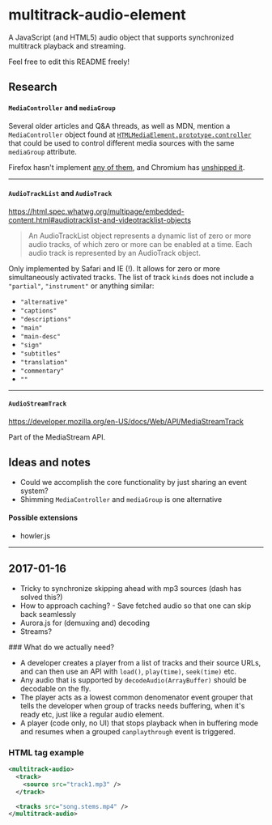 # multitrack-audio-element
A JavaScript (and HTML5) audio object that supports synchronized multitrack playback and streaming.

Feel free to edit this README freely!


## Research

#### `MediaController` and `mediaGroup`

Several older articles and Q&A threads, as well as MDN, mention a `MediaController` object found at [`HTMLMediaElement.prototype.controller`](https://developer.mozilla.org/en-US/docs/Web/API/HTMLMediaElement) that could be used to control different media sources with the same `mediaGroup` attribute.

Firefox hasn't implement [any of them](https://bugzilla.mozilla.org/show_bug.cgi?id=847377), and Chromium has [unshipped it](https://groups.google.com/a/chromium.org/forum/#!topic/blink-dev/MVcoNSPs1UQ).

-----

#### `AudioTrackList` and `AudioTrack`

https://html.spec.whatwg.org/multipage/embedded-content.html#audiotracklist-and-videotracklist-objects

> An AudioTrackList object represents a dynamic list of zero or more audio tracks, of which zero or more can be enabled at a time. Each audio track is represented by an AudioTrack object.

Only implemented by Safari and IE (!). It allows for zero or more simultaneously activated tracks. The list of track `kind`s does not include a `"partial"`, `"instrument"` or anything similar:

* `"alternative"`
* `"captions"`
* `"descriptions"`
* `"main"`
* `"main-desc"`
* `"sign"`
* `"subtitles"`
* `"translation"`
* `"commentary"`
* `""`

-----

#### `AudioStreamTrack`

https://developer.mozilla.org/en-US/docs/Web/API/MediaStreamTrack

Part of the MediaStream API.


## Ideas and notes

* Could we accomplish the core functionality by just sharing an event system?
* Shimming `MediaController` and `mediaGroup` is one alternative

#### Possible extensions

* howler.js

-----

## 2017-01-16

* Tricky to synchronize skipping ahead with mp3 sources (dash has solved this?)
* How to approach caching? - Save fetched audio so that one can skip back seamlessly
* Aurora.js for (demuxing and) decoding
* Streams?

### What do we actually need?

* A developer creates a player from a list of tracks and their source URLs, and can then use an API with `load()`, `play(time)`, `seek(time)` etc.
* Any audio that is supported by `decodeAudio(ArrayBuffer)` should be decodable on the fly.
* The player acts as a lowest common denomenator event grouper that tells the developer when group of tracks needs buffering, when it's ready etc, just like a regular audio element. 
* A player (code only, no UI) that stops playback when in buffering mode and resumes when a grouped `canplaythrough` event is triggered.

### HTML tag example

```xml
<multitrack-audio>
  <track>
    <source src="track1.mp3" />
  </track>

  <tracks src="song.stems.mp4" />
</multitrack-audio>
```
